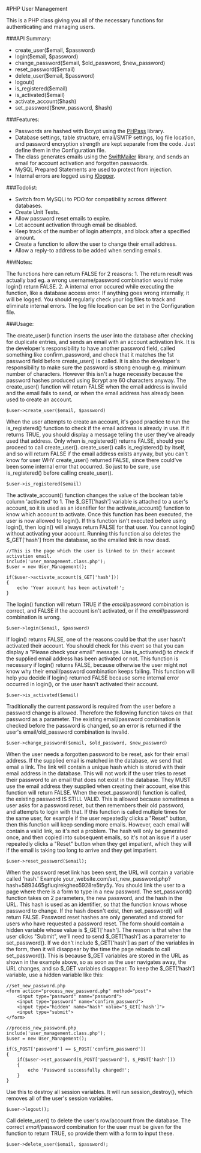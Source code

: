 #PHP User Management

This is a PHP class giving you all of the necessary functions for authenticating and managing users.

###API Summary:

- create_user($email, $password)
- login($email, $password)
- change_password($email, $old_password, $new_password)
- reset_password($email)
- delete_user($email, $password)
- logout()
- is_registered($email)
- is_activated($email)
- activate_account($hash)
- set_password($new_password, $hash)

###Features:

- Passwords are hashed with Bcrypt using the [PHPass](http://www.openwall.com/phpass/) library.
- Database settings, table structure, email/SMTP settings, log file location, and password encryption strength are kept separate from the code. Just define them in the Configuration file.
- The class generates emails using the [SwiftMailer](http://swiftmailer.org/) library, and sends an email for account activation and forgotten passwords.
- MySQL Prepared Statements are used to protect from injection.
- Internal errors are logged using [Klogger](https://github.com/katzgrau/KLogger).

###Todolist:
- Switch from MySQLi to PDO for compatibility across different databases.
- Create Unit Tests.
- Allow password reset emails to expire.
- Let account activation through email be disabled.
- Keep track of the number of login attempts, and block after a specified amount.
- Create a function to allow the user to change their email address.
- Allow a reply-to address to be added when sending emails.

###Notes:

The functions here can return FALSE for 2 reasons:
    1. The return result was actually bad eg. a wrong username/password combination would make login() return FALSE.
    2. A internal error occured while executing the function, like a database access error.
If anything goes wrong internally, it will be logged. You should regularly check your log files to track and eliminate internal errors. The log file location can be set in the Configuration file.

###Usage:

The create_user() function inserts the user into the database after checking for duplicate entries, and sends an email with an account activation link.
It is the developer's responsibility to have another password field, called something like confirm_password, and check that it matches the 1st password field before create_user() is called.
It is also the developer's responsibility to make sure the password is strong enough e.g. minimum number of characters. However this isn't a huge necessity because the password hashes produced using Bcrypt are 60 characters anyway.
The create_user() function will return FALSE when the email address is invalid and the email fails to send, or when the email address has already been used to create an account.

    $user->create_user($email, $password)

When the user attempts to create an account, it's good practice to run the is_registered() function to check if the email address is already in use. If it returns TRUE, you should display a message telling the user they've already used that address.
Only when is_registered() returns FALSE, should you proceed to call create_user(). create_user() calls is_registered() by itself, and so will return FALSE if the email address exists anyway,
but you can't know for user WHY create_user() returned FALSE, since there could've been some internal error that occurred. So just to be sure, use is_registered() before calling create_user().

    $user->is_registered($email)

The activate_account() function changes the value of the boolean table column 'activated' to 1. The $_GET['hash'] variable is attached to a user's account, so it is used as an identifier for the activate_account() function to know which account to activate.
Once this function has been executed, the user is now allowed to login(). If this function isn't executed before using login(), then login() will always return FALSE for that user. You cannot login() without activating your account.
Running this function also deletes the $_GET['hash'] from the database, so the emailed link is now dead.

    //This is the page which the user is linked to in their account activation email.
    include('user_management.class.php');
    $user = new User_Management();

    if($user->activate_account($_GET['hash']))
    {
        echo 'Your account has been activated!';
    }

The login() function will return TRUE if the $email/$password combination is correct, and FALSE if the account isn't activated, or if the $email/$password combination is wrong.

    $user->login($email, $password)

If login() returns FALSE, one of the reasons could be that the user hasn't activated their account. You should check for this event so that you can display a "Please check your email" message.
Use is_activated() to check if the supplied email address has been activated or not. This function is necessary if login() returns FALSE, because otherwise the user might not know why their email/password combination
keeps failing. This function will help you decide if login() returned FALSE because some internal error occurred in login(), or the user hasn't activated their account.

    $user->is_activated($email)

Traditionally the current password is required from the user before a password change is allowed. Therefore the following function takes on that password as a parameter.
The existing email/password combination is checked before the password is changed, so an error is returned if the user's email/old_password combination is invalid.

    $user->change_password($email, $old_password, $new_password)

When the user needs a forgotten password to be reset, ask for their email address. If the supplied email is matched in the database, we send that email a link. The link will contain a unique hash which is stored with their email address in the database.
This will not work if the user tries to reset their password to an email that does not exist in the database. They MUST use the email address they supplied when creating their account, else this function will return FALSE.
When the reset_password() function is called, the existing password IS STILL VALID. This is allowed because sometimes a user asks for a password reset, but then remembers their old password, and attempts to login with that. If this function is called
multiple times for the same user, for example if the user repeatedly clicks a "Reset" button, then this function will keep sending more emails. However, each email will contain a valid link, so it's not a problem. The hash will only be generated once,
and then copied into subsequent emails, so it's not an issue if a user repeatedly clicks a "Reset" button when they get impatient, which they will if the email is taking too long to arrive and they get impatient.

    $user->reset_password($email);

When the password reset link has been sent, the URL will contain a variable called 'hash.' Example your_website.com/set_new_password.php?hash=5893465gfiuqirekgheo5928re5try5y.
You should link the user to a page where there is a form to type in a new password. The set_password() function takes on 2 parameters, the new password, and the hash in the URL. This hash is used as an identifier, so that the function knows whose
password to change. If the hash doesn't exist, then set_password() will return FALSE. Password reset hashes are only generated and stored for users who have requested a password reset. The form should contain a hidden variable whose value is $_GET['hash'].
The reason is that when the user clicks "Submit", we'll need to send $_GET['hash'] as a parameter to set_password(). If we don't include $_GET['hash'] as part of the variables in the form, then it will disappear by the time the page reloads to
call set_password(). This is because $_GET variables are stored in the URL as shown in the example above, so as soon as the user navigates away, the URL changes, and so $_GET variables disappear. To keep the $_GET['hash'] variable,
use a hidden variable like this:

    //set_new_password.php
    <form action="process_new_password.php" method="post">
        <input type="password" name="password">
        <input type="password" name="confirm_password">
        <input type="hidden" name="hash" value="$_GET['hash']">
        <input type="submit">
    </form>

    //process_new_password.php
    include('user_management.class.php');
    $user = new User_Management();

    if($_POST['password'] == $_POST['confirm_password'])
    {
        if($user->set_password($_POST['password'], $_POST['hash']))
        {
            echo 'Password successfully changed!';
        }
    }

Use this to destroy all session variables. It will run session_destroy(), which removes all of the user's session variables.

    $user->logout();

Call delete_user() to delete the user's row/account from the database. The correct $email/$password combination for the user must be given for the function to return TRUE, so provide them with a form to input these.

    $user->delete_user($email, $password);
